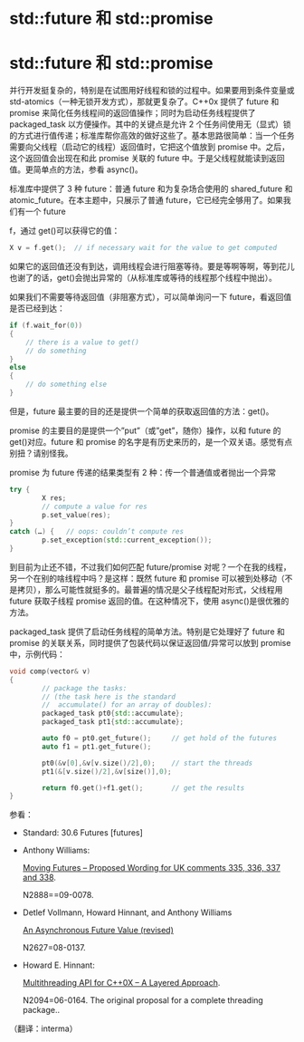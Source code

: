 # std::future 和 std::promise

# std::future 和 std::promise

并行开发挺复杂的，特别是在试图用好线程和锁的过程中。如果要用到条件变量或 std-atomics（一种无锁开发方式），那就更复杂了。C++0x 提供了 future 和 promise 来简化任务线程间的返回值操作；同时为启动任务线程提供了 packaged_task 以方便操作。其中的关键点是允许 2 个任务间使用无（显式）锁的方式进行值传递；标准库帮你高效的做好这些了。基本思路很简单：当一个任务需要向父线程（启动它的线程）返回值时，它把这个值放到 promise 中。之后，这个返回值会出现在和此 promise 关联的 future 中。于是父线程就能读到返回值。更简单点的方法，参看 async()。

标准库中提供了 3 种 future：普通 future 和为复杂场合使用的 shared_future 和 atomic_future。在本主题中，只展示了普通 future，它已经完全够用了。如果我们有一个 future

f，通过 get()可以获得它的值：

```cpp
X v = f.get();  // if necessary wait for the value to get computed 
```

如果它的返回值还没有到达，调用线程会进行阻塞等待。要是等啊等啊，等到花儿也谢了的话，get()会抛出异常的（从标准库或等待的线程那个线程中抛出）。

如果我们不需要等待返回值（非阻塞方式），可以简单询问一下 future，看返回值是否已经到达：

```cpp
if (f.wait_for(0))
{   
    // there is a value to get()                
    // do something        
}        
else
{                
    // do something else       
} 
```

但是，future 最主要的目的还是提供一个简单的获取返回值的方法：get()。

promise 的主要目的是提供一个”put”（或”get”，随你）操作，以和 future 的 get()对应。future 和 promise 的名字是有历史来历的，是一个双关语。感觉有点别扭？请别怪我。

promise 为 future 传递的结果类型有 2 种：传一个普通值或者抛出一个异常

```cpp
try {
        X res;
        // compute a value for res
        p.set_value(res);
}
catch (…) {   // oops: couldn’t compute res
        p.set_exception(std::current_exception());
} 
```

到目前为止还不错，不过我们如何匹配 future/promise 对呢？一个在我的线程，另一个在别的啥线程中吗？是这样：既然 future 和 promise 可以被到处移动（不是拷贝），那么可能性就挺多的。最普遍的情况是父子线程配对形式，父线程用 future 获取子线程 promise 返回的值。在这种情况下，使用 async()是很优雅的方法。

packaged_task 提供了启动任务线程的简单方法。特别是它处理好了 future 和 promise 的关联关系，同时提供了包装代码以保证返回值/异常可以放到 promise 中，示例代码：

```cpp
void comp(vector& v)
{
        // package the tasks:
        // (the task here is the standard
        //  accumulate() for an array of doubles):
        packaged_task pt0{std::accumulate};
        packaged_task pt1{std::accumulate};

        auto f0 = pt0.get_future();     // get hold of the futures
        auto f1 = pt1.get_future();

        pt0(&v[0],&v[v.size()/2],0);    // start the threads
        pt1(&[v.size()/2],&v[size()],0);

        return f0.get()+f1.get();       // get the results
} 
```

参看：

*   Standard: 30.6 Futures [futures]
*   Anthony Williams:

    [Moving Futures – Proposed Wording for UK comments 335, 336, 337 and 338](http://www.open-std.org/jtc1/sc22/wg21/docs/papers/2009/n2888.html).

    N2888==09-0078.

*   Detlef Vollmann, Howard Hinnant, and Anthony Williams

    [An Asynchronous Future Value (revised)](http://www.open-std.org/jtc1/sc22/wg21/docs/papers/2008/n2627.html)

    N2627=08-0137.

*   Howard E. Hinnant:

    [Multithreading API for C++0X – A Layered Approach](http://www.open-std.org/jtc1/sc22/wg21/docs/papers/2006/n2094.html).

    N2094=06-0164\. The original proposal for a complete threading package..

（翻译：interma）